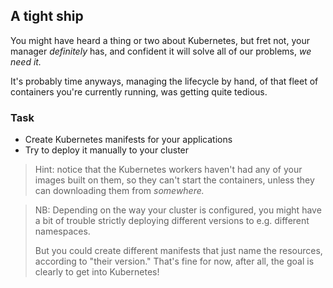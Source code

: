 ## A tight ship

You might have heard a thing or two about Kubernetes,
    but fret not, your manager _definitely_ has,
    and confident it will solve all of our problems, _we need it._

It's probably time anyways,
    managing the lifecycle by hand,
    of that fleet of containers you're currently running,
    was getting quite tedious.

### Task

- Create Kubernetes manifests for your applications
- Try to deploy it manually to your cluster

> Hint: notice that the Kubernetes workers haven't had any of your images
> built on them, so they can't start the containers,
> unless they can downloading them from _somewhere._

> NB: Depending on the way your cluster is configured,
> you might have a bit of trouble strictly deploying different versions
> to e.g. different namespaces.
>
> But you could create different manifests that just name the resources,
> according to "their version." That's fine for now,
> after all, the goal is clearly to get into Kubernetes!

